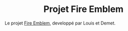 <center> <h1> Projet Fire Emblem </h1> </center>

Le projet [Fire Emblem](https://fr.wikipedia.org/wiki/Fire_Emblem), developpé par Louis et Demet.